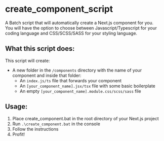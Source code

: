 # create_component_script
A Batch script that will automatically create a Next.js component for you.
You will have the option to choose between Javascript/Typescript for your coding language and CSS/SCSS/SASS for your styling language.

## What this script does:
This script will create:
- A new folder in the `/components` directory with the name of your component and inside that folder:
  - An `index.js/ts` file that forwards your component
  - An `[your_component_name].jsx/tsx` file with some basic boilerplate
  - An empty `[your_component_name].module.css/scss/sass` file 

## Usage:
1. Place create_component.bat in the root directory of your Next.js project
2. Run `.\create_component.bat` in the console
3. Follow the instructions
4. Profit!
